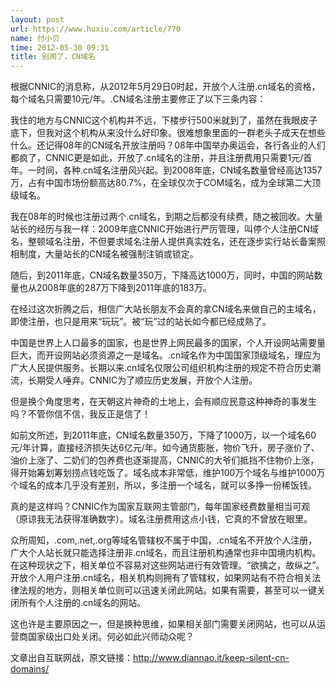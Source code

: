```yaml
---
layout: post
url: https://www.huxiu.com/article/770
name: 付小贝
time: 2012-05-30 09:31
title: 别闹了，CN域名
---
```

根据CNNIC的消息称，从2012年5月29日0时起，开放个人注册.cn域名的资格，每个域名只需要10元/年。.CN域名注册主要修正了以下三条内容：

我住的地方与CNNIC这个机构并不远，下楼步行500米就到了，虽然在我眼皮子底下，但我对这个机构从来没什么好印象。很难想象里面的一群老头子成天在想些什么。还记得08年的CN域名开放注册吗？08年中国举办奥运会，各行各业的人们都疯了，CNNIC更是如此，开放了.cn域名的注册，并且注册费用只需要1元/首年。一时间，各种.cn域名注册风兴起。到2008年底，CN域名数量曾经高达1357万，占有中国市场份额高达80.7%，在全球仅次于COM域名，成为全球第二大顶级域名。

我在08年的时候也注册过两个.cn域名，到期之后都没有续费，随之被回收。大量站长的经历与我一样：2009年底CNNIC开始进行严厉管理，叫停个人注册CN域名，整顿域名注册，不但要求域名注册人提供真实姓名，还在逐步实行站长备案照相制度，大量站长的CN域名被强制注销或锁定。

随后，到2011年底，CN域名数量350万，下降高达1000万，同时，中国的网站数量也从2008年底的287万下降到2011年底的183万。

在经过这次折腾之后，相信广大站长朋友不会真的拿CN域名来做自己的主域名，即使注册，也只是用来“玩玩”。被“玩”过的站长如今都已经成熟了。

中国是世界上人口最多的国家，也是世界上网民最多的国家，个人开设网站需要量巨大，而开设网站必须资源之一是域名。.cn域名作为中国国家顶级域名，理应为广大人民提供服务。长期以来.cn域名仅限公司组织机构注册的规定不符合历史潮流，长期受人唾弃。CNNIC为了顺应历史发展，开放个人注册。

但是换个角度思考，在天朝这片神奇的土地上，会有顺应民意这种神奇的事发生吗？不管你信不信，我反正是信了！

如前文所述，到2011年底，CN域名数量350万，下降了1000万，以一个域名60元/年计算，直接经济损失达6亿元/年。如今通货膨胀，物价飞升，房子涨价了、油价上涨了、二奶们的包养费也逐渐提高，CNNIC的大爷们抵挡不住物价上涨，得开始筹划筹划捞点钱吃饭了。域名成本非常低，维护100万个域名与维护1000万个域名的成本几乎没有差别，所以，多注册一个域名，就可以多挣一份稀饭钱。

真的是这样吗？CNNIC作为国家互联网主管部门，每年国家经费数量相当可观（原谅我无法获得准确数字）。域名注册费用这点小钱，它真的不曾放在眼里。

众所周知，.com,.net,.org等域名管辖权不属于中国，.cn域名不开放个人注册，广大个人站长就只能选择注册非.cn域名，而且注册机构通常也非中国境内机构。在这种现状之下，相关单位不容易对这些网站进行有效管理。“欲擒之，故纵之”。开放个人用户注册.cn域名，相关机构则拥有了管辖权，如果网站有不符合相关法律法规的地方，则相关单位则可以迅速关闭此网站。如果有需要，甚至可以一键关闭所有个人注册的.cn域名的网站。

这也许是主要原因之一，但是换种思维，如果相关部门需要关闭网站，也可以从运营商国家级出口处关闭。何必如此兴师动众呢？

文章出自互联网战，原文链接：http://www.diannao.it/keep-silent-cn-domains/

